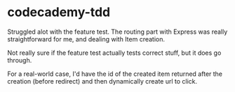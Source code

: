 # codecademy-tdd

Struggled alot with the feature test. The routing part with Express was really straightforward for me, and dealing with Item creation.

Not really sure if the feature test actually tests correct stuff, but it does go through.

For a real-world case, I'd have the id of the created item returned after the creation (before redirect) and then dynamically create url to click.
